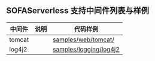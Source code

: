 ## SOFAServerless 支持中间件列表与样例
| 中间件    | 说明 | 代码样例                                                                                                             |
|--------| --- |------------------------------------------------------------------------------------------------------------------|
| tomcat | | [samples/web/tomcat/](https://github.com/sofastack-guides/springboot-samples/tree/master/samples/web/tomcat) | 
| log4j2 |    | [samples/logging/log4j2]()                                                                                       |